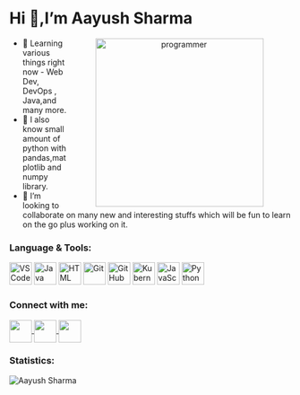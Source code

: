  # Hi 👋,I’m Aayush Sharma 
 <div align = "center"><img align = "right" alt = "programmer" src = "https://media.giphy.com/media/RbDKaczqWovIugyJmW/giphy.gif" height ="300" widght ="400" style="vertical-align:middle;margin:0px 50px"/></div>
 <ul>
  <li>👀 Learning various things right now - Web Dev, DevOps , Java,and many more. </li>
  <li>🌱 I also know small amount of python with pandas,matplotlib and numpy library.</li>
  <li>💞️ I’m looking to collaborate on many new and interesting stuffs which will be fun to learn on the go plus working on it.</li>
 </ul>
 <h3>Language & Tools:</h3>
 <div align = "left">
 <img src="https://img.icons8.com/plasticine/2x/visual-studio-code-2019.png"  alt="VSCode"  width="40"  height="40"/>
 <img src="https://img.icons8.com/color/2x/java-coffee-cup-logo.png"  alt="Java"  width="40"  height="40"/>
 <img src="https://img.icons8.com/color/2x/html-5.png"  alt="HTML"  width="40"  height="40"/>
 <img src="https://img.icons8.com/color/2x/git.png"  alt="Git"  width="40"  height="40"/>
 <img src="https://img.icons8.com/fluent/2x/github.png"  alt="GitHub"  width="40"  height="40"/>
 <img src="https://img.icons8.com/color/2x/kubernetes.png" alt="Kubernetes" width="40" height="40"/>
 <img src="https://img.icons8.com/color/48/000000/javascript--v1.png" alt="JavaScript" width="40" height="40"/>
 <img src="https://img.icons8.com/color/48/000000/python--v1.png" alt="Python" width="40" height="40"/>
 </div>
 <div align = "left">
 <h3> Connect with me:</h3>
 <a href ="https://twitter.com/Aayush47163">
   <img align="center"  src="https://img.icons8.com/color/48/000000/twitter--v2.png" height="40"  width="40" /> </a>
 <a href ="https://www.linkedin.com/in/aayush-sharma967">
   <img align="center"  src="https://img.icons8.com/color/48/000000/linkedin.png" height="40"  width="40" /> </a>
 <a href ="mailto:aayushsharma47163@gmail.com">
   <img align="center"  src="https://img.icons8.com/color/48/000000/gmail-new.png" height="40" width="40" /> </a>
 </div>
 <h3>Statistics:</h3>
 <img src="https://github-readme-stats.vercel.app/api?username=Aayush987&show_icons=true&theme=tokyonight" alt="Aayush Sharma" />

<!---
Aayush987/Aayush987 is a ✨ special ✨ repository because its `README.md` (this file) appears on your GitHub profile.
You can click the Preview link to take a look at your changes.
--->
